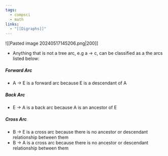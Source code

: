 ```yaml
---
tags:
  - compsci
  - math
links:
  - "[[Digraphs]]"
---
```

![[Pasted image 20240517145206.png|200]]
- Anything that is not a tree arc, e.g a -> c, can be classified as a the arcs listed below:
##### Forward Arc
- A -> E is a forward arc because E is a descendant of A
##### Back Arc
- E -> A is a back arc because A is an ancestor of E
##### Cross Arc
- B -> E is a cross arc because there is no ancestor or descendant relationship between them
- B -> A is a cross arc because there is no ancestor or descendant relationship between them